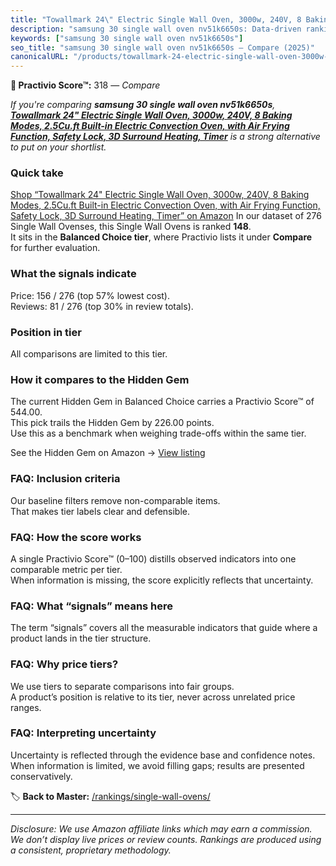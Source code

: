 ```yaml
---
title: "Towallmark 24\" Electric Single Wall Oven, 3000w, 240V, 8 Baking Modes, 2.5Cu.ft Built-in Electric Convection Oven, with Air Frying Function, Safety Lock, 3D Surround Heating, Timer"
description: "samsung 30 single wall oven nv51k6650s: Data-driven ranking using the Practivio Score™. Positioned by quality, value, demand, findability, momentum."
keywords: ["samsung 30 single wall oven nv51k6650s"]
seo_title: "samsung 30 single wall oven nv51k6650s — Compare (2025)"
canonicalURL: "/products/towallmark-24-electric-single-wall-oven-3000w-240v-8-baking-modes-25cuft-built-in-electric-convection-oven-with-air-frying-function-safety-lock-3d-surround-heating-timer-B0DS48TPH5/"
---
```


**🛒 Practivio Score™:** 318 — _Compare_


*If you're comparing **samsung 30 single wall oven nv51k6650s**, **[Towallmark 24" Electric Single Wall Oven, 3000w, 240V, 8 Baking Modes, 2.5Cu.ft Built-in Electric Convection Oven, with Air Frying Function, Safety Lock, 3D Surround Heating, Timer](https://www.amazon.com/dp/B0DS48TPH5?tag=practivio-20)** is a strong alternative to put on your shortlist.*
### Quick take
[Shop “Towallmark 24" Electric Single Wall Oven, 3000w, 240V, 8 Baking Modes, 2.5Cu.ft Built-in Electric Convection Oven, with Air Frying Function, Safety Lock, 3D Surround Heating, Timer” on Amazon](https://www.amazon.com/dp/B0DS48TPH5?tag=practivio-20)
In our dataset of 276 Single Wall Ovenses, this Single Wall Ovens is ranked **148**.  
It sits in the **Balanced Choice tier**, where Practivio lists it under **Compare** for further evaluation.

### What the signals indicate
Price: 156 / 276 (top 57% lowest cost).  
Reviews: 81 / 276 (top 30% in review totals).  

### Position in tier
All comparisons are limited to this tier.

### How it compares to the Hidden Gem
The current Hidden Gem in Balanced Choice carries a Practivio Score™ of 544.00.  
This pick trails the Hidden Gem by 226.00 points.  
Use this as a benchmark when weighing trade-offs within the same tier.  

See the Hidden Gem on Amazon → [View listing](https://www.amazon.com/dp/B0F7RK331N?tag=practivio-20)

### FAQ: Inclusion criteria
Our baseline filters remove non-comparable items.  
That makes tier labels clear and defensible.

### FAQ: How the score works
A single Practivio Score™ (0–100) distills observed indicators into one comparable metric per tier.  
When information is missing, the score explicitly reflects that uncertainty.

### FAQ: What “signals” means here
The term “signals” covers all the measurable indicators that guide where a product lands in the tier structure.

### FAQ: Why price tiers?
We use tiers to separate comparisons into fair groups.  
A product’s position is relative to its tier, never across unrelated price ranges.

### FAQ: Interpreting uncertainty
Uncertainty is reflected through the evidence base and confidence notes.  
When information is limited, we avoid filling gaps; results are presented conservatively.

<!-- Missing template for Compare/CompareWithinPriceClass -->


🏷️ **Back to Master:** [/rankings/single-wall-ovens/](/rankings/single-wall-ovens/)

---
_Disclosure: We use Amazon affiliate links which may earn a commission. We don’t display live prices or review counts. Rankings are produced using a consistent, proprietary methodology._
